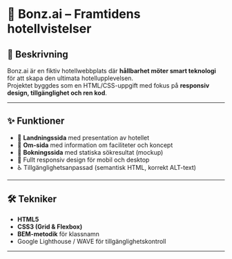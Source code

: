 # 🌿 Bonz.ai – Framtidens hotellvistelser

## 📖 Beskrivning  
Bonz.ai är en fiktiv hotellwebbplats där **hållbarhet möter smart teknologi** för att skapa den ultimata hotellupplevelsen.  
Projektet byggdes som en HTML/CSS-uppgift med fokus på **responsiv design, tillgänglighet och ren kod**.  

---

## ✨ Funktioner  
- 🏨 **Landningssida** med presentation av hotellet  
- 🌱 **Om-sida** med information om faciliteter och koncept  
- 📅 **Bokningssida** med statiska sökresultat (mockup)  
- 📱 Fullt responsiv design för mobil och desktop  
- ♿ Tillgänglighetsanpassad (semantisk HTML, korrekt ALT-text)  

---

## 🛠️ Tekniker  
- **HTML5**  
- **CSS3 (Grid & Flexbox)**  
- **BEM-metodik** för klassnamn  
- Google Lighthouse / WAVE för tillgänglighetskontroll  

---